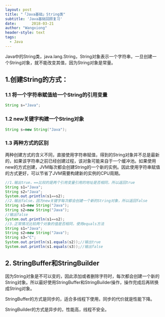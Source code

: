 ```yaml
---
layout: post
title: "「Java基础」String类"
subtitle: 'Java基础回顾复习'
date:       2018-03-21
author: "Wangxiong"
header-style: text
tags:
  - Java
---
```

Java中的String类，java.lang.String，String对象表示一个字符串，一旦创建一个String对象，就不能改变其值，因为String对象是常量。

## 1.创建String的方式：

### 1.1 将一个字符串赋值给一个String的引用变量

```java
String s="Java";
```

### 1.2 new关键字构建一个String对象

```java
String s=new String("Java");
```

### 1.3 两种方式的区别

两种创建方式的含义不同，直接使用字符串赋值，得到的String对象并不总是最新的，如果该字符串之前已经创建过程，该对象可能来自于一个缓冲池。如果使用new的方式创建，JVM每次都会创建String的一个新的实例。因此使用字符串赋值的方式更好，可以节省了JVM需要构建新的实例的CPU周期。

```java
//1.输出true，==比较的是两个引用变量引用的地址是否相同，所以返回true		
String s1="Java";
String s2="Java";
System.out.println(s1==s2);
//2.输出false，因为new关键字每次都会创建一个新的String对象，所以返回false
String s1=new String("Java");
String s2=new String("Java");
//输出false
System.out.println(s1==s2);
//3.正常情况比较两个对象的值是否相同，使用equals方法
String s1="Java";
String s2=new String("Java");
String s3="C";
System.out.println(s1.equals(s2));//输出true
System.out.println(s1.equals(s3));//输出false
```

## 2. StringBuffer和StringBuilder

因为String对象是不可以变的，因此添加或者删除字符时，每次都会创建一个新的String对象。所以最好使用StringBuffer和StringBuilder操作，操作完成后再转换成String对象。

StringBuffer的方式是同步的，适合多线程下使用，同步的代价就是性能下降。

StringBuilder的方式是异步的，性能高，线程不安全。